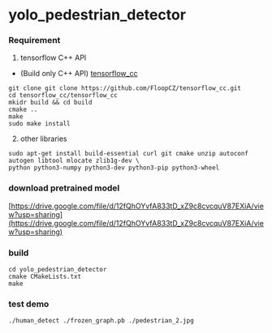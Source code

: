 # yolo_pedestrian_detector

### Requirement

1. tensorflow C++ API
  * (Build only C++ API) [tensorflow_cc](https://github.com/FloopCZ/tensorflow_cc)  


```
git clone git clone https://github.com/FloopCZ/tensorflow_cc.git
cd tensorflow_cc/tensorflow_cc
mkidr build && cd build
cmake ..
make
sudo make install
```

2. other libraries  


```
sudo apt-get install build-essential curl git cmake unzip autoconf autogen libtool mlocate zlib1g-dev \
python python3-numpy python3-dev python3-pip python3-wheel
```

### download pretrained model

[https://drive.google.com/file/d/12fQhOYvfA833tD_xZ9c8cvcquV87EXiA/view?usp=sharing](https://drive.google.com/file/d/12fQhOYvfA833tD_xZ9c8cvcquV87EXiA/view?usp=sharing)

### build

```
cd yolo_pedestrian_detector
cmake CMakeLists.txt
make
```

### test demo

```
./human_detect ./frozen_graph.pb ./pedestrian_2.jpg
```
